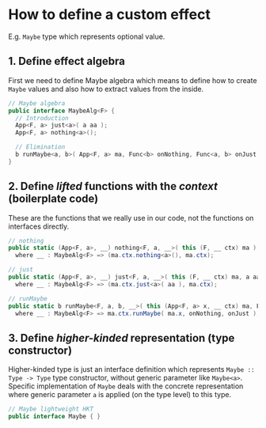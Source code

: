 # How to define a custom effect

E.g. `Maybe` type which represents optional value.

## 1. Define effect algebra

First we need to define Maybe algebra which means to define how to create `Maybe` values and also how to extract values from the inside.

```csharp
// Maybe algebra
public interface MaybeAlg<F> {
  // Introduction
  App<F, a> just<a>( a aa );
  App<F, a> nothing<a>();

  // Elimination
  b runMaybe<a, b>( App<F, a> ma, Func<b> onNothing, Func<a, b> onJust );
}
```

## 2. Define _lifted_ functions with the _context_ (boilerplate code)

These are the functions that we really use in our code, not the functions on interfaces directly.

```csharp
// nothing
public static (App<F, a>, __) nothing<F, a, __>( this (F, __ ctx) ma )
  where __ : MaybeAlg<F> => (ma.ctx.nothing<a>(), ma.ctx);

// just
public static (App<F, a>, __) just<F, a, __>( this (F, __ ctx) ma, a aa )
  where __ : MaybeAlg<F> => (ma.ctx.just<a>( aa ), ma.ctx);

// runMaybe
public static b runMaybe<F, a, b, __>( this (App<F, a> x, __ ctx) ma, Func<b> onNothing, Func<a, b> onJust )
  where __ : MaybeAlg<F> => ma.ctx.runMaybe( ma.x, onNothing, onJust );
```
## 3. Define _higher-kinded_ representation (type constructor)

Higher-kinded type is just an interface definition which represents `Maybe :: Type -> Type` type constructor, without generic parameter like `Maybe<a>`.  
Specific implementation of `Maybe` deals with the concrete representation where generic parameter `a` is applied (on the type level) to this type.

```csharp
// Maybe lightweight HKT
public interface Maybe { }
```

